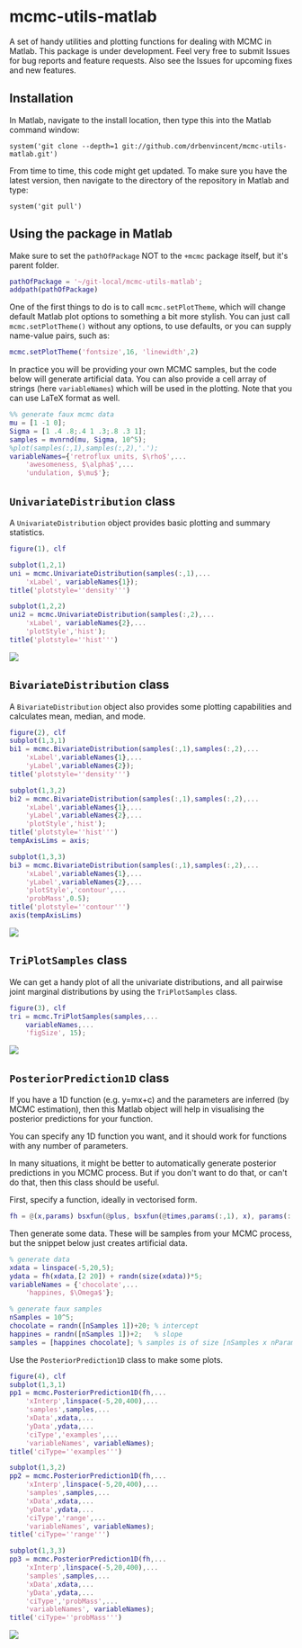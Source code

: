 # mcmc-utils-matlab
A set of handy utilities and plotting functions for dealing with MCMC in Matlab. This package is under development. Feel very free to submit Issues for bug reports and feature requests. Also see the Issues for upcoming fixes and new features.


## Installation

In Matlab, navigate to the install location, then type this into the Matlab command window:

    system('git clone --depth=1 git://github.com/drbenvincent/mcmc-utils-matlab.git')

From time to time, this code might get updated. To make sure you have the latest version, then navigate to the directory of the repository in Matlab and type:

    system('git pull')

## Using the package in Matlab

Make sure to set the `pathOfPackage` NOT to the `+mcmc` package itself, but it's parent folder.

````matlab
pathOfPackage = '~/git-local/mcmc-utils-matlab';
addpath(pathOfPackage)
````

One of the first things to do is to call `mcmc.setPlotTheme`, which will change default Matlab plot options to something a bit more stylish. You can just call `mcmc.setPlotTheme()` without any options, to use defaults, or you can supply name-value pairs, such as:


````matlab
mcmc.setPlotTheme('fontsize',16, 'linewidth',2)
````

In practice you will be providing your own MCMC samples, but the code below will generate artificial data. You can also provide a cell array of strings (here `variableNames`) which will be used in the plotting. Note that you can use LaTeX format as well.

````matlab
%% generate faux mcmc data
mu = [1 -1 0];
Sigma = [1 .4 .8;.4 1 .3;.8 .3 1];
samples = mvnrnd(mu, Sigma, 10^5);
%plot(samples(:,1),samples(:,2),'.');
variableNames={'retroflux units, $\rho$',...
	'awesomeness, $\alpha$',...
	'undulation, $\mu$'};
````



## `UnivariateDistribution` class

A `UnivariateDistribution` object provides basic plotting and summary statistics.

````matlab
figure(1), clf

subplot(1,2,1)
uni = mcmc.UnivariateDistribution(samples(:,1),...
	'xLabel', variableNames{1});
title('plotstyle=''density''')

subplot(1,2,2)
uni2 = mcmc.UnivariateDistribution(samples(:,2),...
	'xLabel', variableNames{2},...
	'plotStyle','hist');
title('plotstyle=''hist''')
````
![](img/uni.png)



## `BivariateDistribution` class

A `BivariateDistribution` object also provides some plotting capabilities and calculates mean, median, and mode.

```matlab
figure(2), clf
subplot(1,3,1)
bi1 = mcmc.BivariateDistribution(samples(:,1),samples(:,2),...
	'xLabel',variableNames{1},...
	'yLabel',variableNames{2});
title('plotstyle=''density''')

subplot(1,3,2)
bi2 = mcmc.BivariateDistribution(samples(:,1),samples(:,2),...
	'xLabel',variableNames{1},...
	'yLabel',variableNames{2},...
	'plotStyle','hist');
title('plotstyle=''hist''')
tempAxisLims = axis;

subplot(1,3,3)
bi3 = mcmc.BivariateDistribution(samples(:,1),samples(:,2),...
	'xLabel',variableNames{1},...
	'yLabel',variableNames{2},...
	'plotStyle','contour',...
	'probMass',0.5);
title('plotstyle=''contour''')
axis(tempAxisLims)
```

![](img/bi.png)




## `TriPlotSamples` class
We can get a handy plot of all the univariate distributions, and all pairwise joint marginal distributions by using the `TriPlotSamples` class.

```matlab
figure(3), clf
tri = mcmc.TriPlotSamples(samples,...
	variableNames,...
	'figSize', 15);
```

![](img/tri.png)



## `PosteriorPrediction1D` class
If you have a 1D function (e.g. y=mx+c) and the parameters are inferred (by MCMC estimation), then this Matlab object will help in visualising the posterior predictions for your function.

You can specify any 1D function you want, and it should work for functions with any number of parameters.

In many situations, it might be better to automatically generate posterior predictions in you MCMC process. But if you don't want to do that, or can't do that, then this class should be useful.

First, specify a function, ideally in vectorised form.

```matlab
fh = @(x,params) bsxfun(@plus, bsxfun(@times,params(:,1), x), params(:,2));
```

Then generate some data. These will be samples from your MCMC process, but the snippet below just creates artificial data.

```matlab
% generate data
xdata = linspace(-5,20,5);
ydata = fh(xdata,[2 20]) + randn(size(xdata))*5;
variableNames = {'chocolate',...
	'happines, $\Omega$'};

% generate faux samples
nSamples = 10^5;
chocolate = randn([nSamples 1])+20;	% intercept
happines = randn([nSamples 1])+2;	% slope
samples = [happines chocolate]; % samples is of size [nSamples x nParams]

```

Use the `PosteriorPrediction1D` class to make some plots.

```matlab
figure(4), clf
subplot(1,3,1)
pp1 = mcmc.PosteriorPrediction1D(fh,...
	'xInterp',linspace(-5,20,400),...
	'samples',samples,...
	'xData',xdata,...
	'yData',ydata,...
	'ciType','examples',...
	'variableNames', variableNames);
title('ciType=''examples''')

subplot(1,3,2)
pp2 = mcmc.PosteriorPrediction1D(fh,...
	'xInterp',linspace(-5,20,400),...
	'samples',samples,...
	'xData',xdata,...
	'yData',ydata,...
	'ciType','range',...
	'variableNames', variableNames);
title('ciType=''range''')

subplot(1,3,3)
pp3 = mcmc.PosteriorPrediction1D(fh,...
	'xInterp',linspace(-5,20,400),...
	'samples',samples,...
	'xData',xdata,...
	'yData',ydata,...
	'ciType','probMass',...
	'variableNames', variableNames);
title('ciType=''probMass''')
```

![](img/postpred.png)
